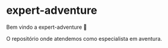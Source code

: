 # expert-adventure

Bem vindo a expert-adventure :tada:

O repositório onde atendemos como especialista em aventura.